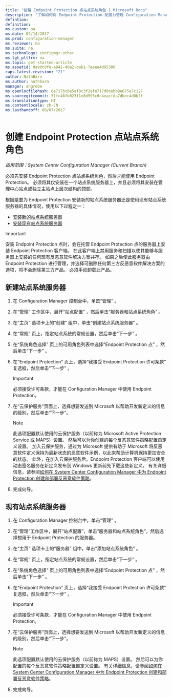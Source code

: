 ```yaml
---
title: "创建 Endpoint Protection 点站点系统角色 | Microsoft Docs"
description: "了解如何将 Endpoint Protection 配置为管理 Configuration Manager 客户端计算机上的安全和恶意软件。"
defintion: 
definition: 
ms.custom: na
ms.date: 02/14/2017
ms.prod: configuration-manager
ms.reviewer: na
ms.suite: na
ms.technology: configmgr-other
ms.tgt_pltfrm: na
ms.topic: get-started-article
ms.assetid: 0a9dc0fe-a942-40a2-bab1-7eeee4d95380
caps.latest.revision: "21"
author: NathBarn
ms.author: nathbarn
manager: angrobe
ms.openlocfilehash: 6e717bcbe5ef8c3f2efa717d0cebb9e675e7c127
ms.sourcegitcommit: 51fc48fb023f1e8d995c6c4eacfda7dbec4d0b2f
ms.translationtype: HT
ms.contentlocale: zh-CN
ms.lasthandoff: 08/07/2017
---
```

# <a name="create-an-endpoint-protection-point-site-system-role"></a>创建 Endpoint Protection 点站点系统角色

*适用范围：System Center Configuration Manager (Current Branch)*

 必须先安装 Endpoint Protection 点站点系统角色，然后才能使用 Endpoint Protection。 必须将其仅安装在一个站点系统服务器上，并且必须将其安装在管理中心站点或独立主站点上层次结构的顶部。

 根据是要为 Endpoint Protection 安装新的站点系统服务器还是使用现有站点系统服务器的具体情况，使用以下过程之一：
 - [安装新的站点系统服务器](#new-site-system-server)
 - [安装现有站点系统服务器](#existing-site-system-server)

> [!IMPORTANT]
>  安装 Endpoint Protection 点时，会在托管 Endpoint Protection 点的服务器上安装 Endpoint Protection 客户端。 在此客户端上禁用服务和扫描以使其能够与服务器上安装的任何现有反恶意软件解决方案共存。 如果之后使此服务器由 Endpoint Protection 进行管理，并选择可删除任何第三方反恶意软件解决方案的选项，将不会删除第三方产品。 必须手动卸载此产品。

## <a name="new-site-system-server"></a>新建站点系统服务器

1.  在 Configuration Manager 控制台中，单击“管理” 。

2.  在“管理”  工作区中，展开“站点配置” ，然后单击“服务器和站点系统角色” 。

3.  在“主页”  选项卡上的“创建”  组中，单击“创建站点系统服务器” 。

4.  在“常规”  页上，指定站点系统的常规设置，然后单击“下一步” 。

5.  在“系统角色选择”  页上的可用角色列表中选择“Endpoint Protection 点”  ，然后单击“下一步” 。

6.  在“Endpoint Protection”  页上，选择“我接受 Endpoint Protection 许可条款”  复选框，然后单击“下一步” 。

    > [!IMPORTANT]
    >  必须接受许可条款，才能在 Configuration Manager 中使用 Endpoint Protection。

7.  在“云保护服务”页面上，选择想要发送到 Microsoft 以帮助开发新定义的信息的级别，然后单击“下一步”。

    > [!NOTE]
    >  此选项配置默认使用的云保护服务（以前称为 Microsoft Active Protection Service 或 MAPS）设置。 然后可以为你创建的每个反恶意软件策略配置自定义设置。 加入云保护服务，通过为 Microsoft 提供有助于 Microsoft 将反恶意软件定义保持为最新状态的恶意软件示例，以此来帮助计算机保持更加安全的状态。 此外，在加入云保护服务后，Endpoint Protection 客户端可以使用动态签名服务在新定义发布到 Windows 更新前先下载这些新定义。 有关详细信息，请参阅[如何在 System Center Configuration Manager 中为 Endpoint Protection 创建和部署反恶意软件策略](endpoint-antimalware-policies.md)。

8.  完成向导。


## <a name="existing-site-system-server"></a>现有站点系统服务器

1.  在 Configuration Manager 控制台中，单击“管理” 。

2.  在“管理”工作区中，展开“站点配置”，单击“服务器和站点系统角色”，然后选择想用于 Endpoint Protection 的服务器。

3.  在“主页”  选项卡上的“服务器”  组中，单击“添加站点系统角色” 。

4.  在“常规”  页上，指定站点系统的常规设置，然后单击“下一步” 。

5.  在“系统角色选择”  页上的可用角色列表中选择“Endpoint Protection 点”  ，然后单击“下一步” 。

6.  在“Endpoint Protection”  页上，选择“我接受 Endpoint Protection 许可条款”  复选框，然后单击“下一步” 。

    > [!IMPORTANT]
    >  必须接受许可条款，才能在 Configuration Manager 中使用 Endpoint Protection。

7.  在“云保护服务”页面上，选择想要发送到 Microsoft 以帮助开发新定义的信息的级别，然后单击“下一步”。

    > [!NOTE]
    >  此选项配置默认使用的云保护服务（以前称为 MAPS）设置。 然后可以为你配置的每个反恶意软件策略配置自定义设置。 有关详细信息，请参阅[如何在 System Center Configuration Manager 中为 Endpoint Protection 创建和部署反恶意软件策略](endpoint-antimalware-policies.md)。

8.  完成向导。
